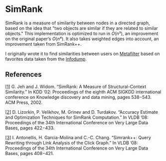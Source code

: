 # SimRank

SimRank is a measure of similarity between nodes in a directed graph, based on the idea that "two objects are similar if they are related to similar objects." This implementation is optimized to run in *O*(*n*³), an improvement on the original paper’s *O*(*n*⁴). It also takes weighted edges into account, an improvement taken from SimRank++.

I originally wrote it to find similarities between users on [Metafilter](https://www.metafilter.com/) based on favorites data taken from the [Infodump](http://stuff.metafilter.com/infodump/).

## References

[\[1\]](http://www-cs-students.stanford.edu/~glenj/simrank.pdf) G. Jeh and J. Widom. “SimRank: A Measure of Structural-Context Similarity.” In KDD ’02: Proceedings of the eighth ACM SIGKDD international conference on Knowledge discovery and data mining, pages 538−543. ACM Press, 2002.

[\[2\]](http://modis.ispras.ru/Lizorkin/Publications/simrank_accuracy.pdf) D. Lizorkin, P. Velikhov, M. Grinev and D. Turdakov. “Accuracy Estimate and Optimization Techniques for SimRank Computation.” In VLDB ’08: Proceedings of the 34th International Conference on Very Large Data Bases, pages 422−433.

[\[3\]](http://ilpubs.stanford.edu:8090/870/1/2008-17.pdf) I. Antonellis, H. Garcia-Molina and C.-C. Chang. “Simrank++: Query Rewriting through Link Analysis of the Click Graph.” In VLDB ’08: Proceedings of the 34th International Conference on Very Large Data Bases, pages 408−421.